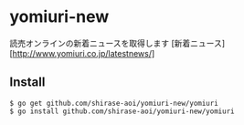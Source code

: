 # yomiuri-new
読売オンラインの新着ニュースを取得します
[新着ニュース][http://www.yomiuri.co.jp/latestnews/]

## Install
```
$ go get github.com/shirase-aoi/yomiuri-new/yomiuri
$ go install github.com/shirase-aoi/yomiuri-new/yomiuri
```
